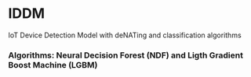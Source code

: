 # IDDM
IoT Device Detection Model with deNATing and classification algorithms
### Algorithms:  Neural Decision Forest (NDF) and Ligth Gradient Boost Machine (LGBM)
